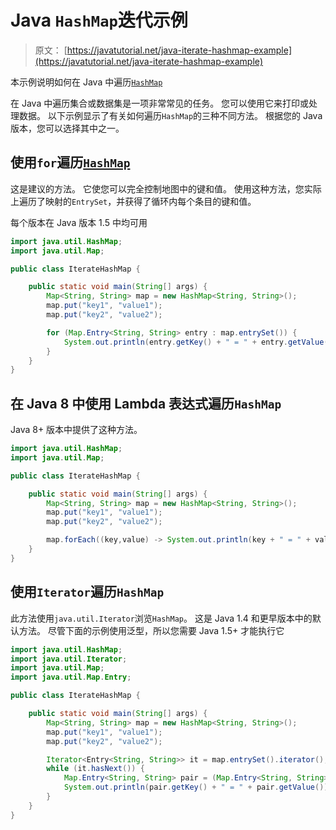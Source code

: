 # Java `HashMap`迭代示例

> 原文： [https://javatutorial.net/java-iterate-hashmap-example](https://javatutorial.net/java-iterate-hashmap-example)

本示例说明如何在 Java 中遍历[`HashMap`](https://javatutorial.net/java-hashmap-example)

在 Java 中遍历集合或数据集是一项非常常见的任务。 您可以使用它来打印或处理数据。 以下示例显示了有关如何遍历`HashMap`的三种不同方法。 根据您的 Java 版本，您可以选择其中之一。

## 使用`for`遍历[`HashMap`](https://javatutorial.net/java-hashmap-example)

这是建议的方法。 它使您可以完全控制地图中的键和值。 使用这种方法，您实际上遍历了映射的`EntrySet`，并获得了循环内每个条目的键和值。

每个版本在 Java 版本 1.5 中均可用

```java
import java.util.HashMap;
import java.util.Map;

public class IterateHashMap {

	public static void main(String[] args) {
		Map<String, String> map = new HashMap<String, String>();
		map.put("key1", "value1");
		map.put("key2", "value2");

		for (Map.Entry<String, String> entry : map.entrySet()) {
		    System.out.println(entry.getKey() + " = " + entry.getValue());
		}
	}
}

```

## 在 Java 8 中使用 Lambda 表达式遍历`HashMap`

Java 8+ 版本中提供了这种方法。

```java
import java.util.HashMap;
import java.util.Map;

public class IterateHashMap {

	public static void main(String[] args) {
		Map<String, String> map = new HashMap<String, String>();
		map.put("key1", "value1");
		map.put("key2", "value2");

		map.forEach((key,value) -> System.out.println(key + " = " + value));
	}
}

```

## 使用`Iterator`遍历`HashMap`

此方法使用`java.util.Iterator`浏览`HashMap`。 这是 Java 1.4 和更早版本中的默认方法。 尽管下面的示例使用泛型，所以您需要 Java 1.5+ 才能执行它

```java
import java.util.HashMap;
import java.util.Iterator;
import java.util.Map;
import java.util.Map.Entry;

public class IterateHashMap {

	public static void main(String[] args) {
		Map<String, String> map = new HashMap<String, String>();
		map.put("key1", "value1");
		map.put("key2", "value2");

		Iterator<Entry<String, String>> it = map.entrySet().iterator();
		while (it.hasNext()) {
			Map.Entry<String, String> pair = (Map.Entry<String, String>) it.next();
			System.out.println(pair.getKey() + " = " + pair.getValue());
		}
	}
}

```